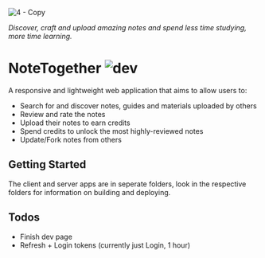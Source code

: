 ![4 - Copy](https://user-images.githubusercontent.com/16388604/170707455-4a23cca2-6a1e-4c50-b23c-64451e68aaab.PNG)

_Discover, craft and upload amazing notes and spend less time studying, more time learning._

# NoteTogether ![dev](https://github.com/shotnothing/NoteTogether/actions/workflows/dev.yaml/badge.svg)
A responsive and lightweight web application that aims to allow users to:
- Search for and discover notes, guides and materials uploaded by others
- Review and rate the notes
- Upload their notes to earn credits
- Spend credits to unlock the most highly-reviewed notes
- Update/Fork notes from others

## Getting Started
The client and server apps are in seperate folders, look in the respective folders for information on building and deploying.

## Todos
- Finish dev page
- Refresh + Login tokens (currently just Login, 1 hour)
